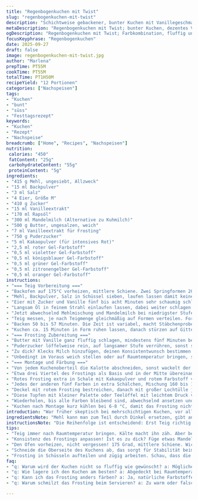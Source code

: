 ```yaml
---
title: "Regenbogenkuchen mit Twist"
slug: "regenbogenkuchen-mit-twist"
description: "Schichtweise gebackener, bunter Kuchen mit Vanillegeschmack. Sechs Farben Frosting, zarte Textur. Buttriges Frosting, leichtes Aroma. Variation mit Mandelmilch, glutenfrei möglich. Schrittweise Teigzubereitung mit Eischnee für Luftigkeit. Backzeit hängt vom Ofen, Stäbchenprobe entscheidend. Farbige Glasur kreativ dosieren, intensiver Rotton durch Kakao. Ausgangspunkt: Weiche Butter, akkurate Temperatur, Zutaten Raumtemperatur. Achtung Kleckern beim Färben, Frosting dick genug für Form. Ganze Prozedur ca. 1 Stunde 50 Minuten, Ruhezeiten beachten."
metaDescription: "Regenbogenkuchen mit Twist; bunter Kuchen, dezentes Vanillearoma. Ein Genuss, der das Auge erfreut und den Gaumen verwöhnt."
ogDescription: "Regenbogenkuchen mit Twist; Farbkombination, fluffig und gut für dein Fest. Tolle Abwandlungen möglich."
focusKeyphrase: "Regenbogenkuchen"
date: 2025-09-27
draft: false
image: regenbogenkuchen-mit-twist.jpg
author: "Marlena"
prepTime: PT55M
cookTime: PT55M
totalTime: PT1H50M
recipeYield: "12 Portionen"
categories: ["Nachspeisen"]
tags:
- "Kuchen"
- "bunt"
- "süss"
- "Festtagsrezept"
keywords:
- "Kuchen"
- "Rezept"
- "Nachspeise"
breadcrumb: ["Home", "Recipes", "Nachspeisen"]
nutrition: 
 calories: "450"
 fatContent: "25g"
 carbohydrateContent: "55g"
 proteinContent: "5g"
ingredients:
- "415 g Mehl, ungesiebt, Allzweck"
- "15 ml Backpulver"
- "3 ml Salz"
- "4 Eier, Größe M"
- "410 g Zucker"
- "15 ml Vanilleextrakt"
- "170 ml Rapsöl"
- "300 ml Mandelmilch (Alternative zu Kuhmilch)"
- "500 g Butter, ungesalzen, weich"
- "7 ml Vanilleextrakt für Frosting"
- "750 g Puderzucker"
- "5 ml Kakaopulver (für intensives Rot)"
- "2,5 ml roter Gel-Farbstoff"
- "0,5 ml violetter Gel-Farbstoff"
- "0,5 ml königsblauer Gel-Farbstoff"
- "0,5 ml grüner Gel-Farbstoff"
- "0,5 ml zitronengelber Gel-Farbstoff"
- "0,5 ml oranger Gel-Farbstoff"
instructions:
- "=== Teig Vorbereitung ==="
- "Backofen auf 175°C vorheizen, mittlere Schiene. Zwei Springformen 20 cm einfetten, Backpapier bodenbedeckend, rutscht besser raus später."
- "Mehl, Backpulver, Salz in Schüssel sieben, laufen lassen damit keine Klumpen."
- "Eier mit Zucker und Vanille fünf bis acht Minuten sehr schaumig schlagen, halbwegs Volumen verdoppeln, Luftmasse sichtbar. Wird zäher, fast wie Baisermasse."
- "Langsam Öl in feinem Strahl einlaufen lassen, dabei weiter schlagen. Wichtig, sonst trennt sich der Teig oder wird schwer."
- "Jetzt abwechselnd Mehlmischung und Mandelmilch bei niedrigster Stufe unterheben, löffelweise, nicht übermixen. Muss geschmeidig sein, glänzend, nicht klebrig zu sehr."
- "Teig messen, je nach Teigmenge gleichmäßig auf Formen verteilen. Formen klopfen, Luftblasen raus, ungleichmäßig verteilt versaut die Schichten."
- "Backen 50 bis 57 Minuten. Die Zeit ist variabel, macht Stäbchenprobe: Stäbchen darf kein Teig mehr kleben, aber der Kuchen soll federnd sein. Beim Klopfen auf die Form sollte es hohl klingen, nicht dumpf. "
- "Kuchen ca. 15 Minuten in Form ruhen lassen, danach stürzen auf Gitter, komplett auskühlen. Vorher No-Go: Glatte Oberfläche kaputt machen oder saftig abschneiden!"
- "=== Frosting Zubereitung ==="
- "Butter mit Vanille ganz fluffig schlagen, mindestens fünf Minuten bei hoher Geschwindigkeit. Creme soll hell und breit geworden sein."
- "Puderzucker löffelweise rein, auf langsamer Stufe verrühren, sonst staubt es. Nach und nach bis zum Schluss die richtige Konsistenz prüfen, sollte dick und dennoch streichfähig sein."
- "Zu dick? Klecks Milch hinzufügen, deinen Konsistentwunsch bestimmen. Zu flüssig? Puderzucker nachlegen, immer in kleinen Mengen. "
- "Unbedingt im Voraus weich stellen oder auf Raumtemperatur bringen, sonst Frosting klumpig oder zu wellig."
- "=== Montage und Färbung ==="
- "Von jedem Kuchenoberteil die Kalotte abschneiden, sonst wackelt der Stapel, uneben bringt Patzer."
- "Etwa drei Viertel des Frostings als Basis und in der Mitte übereinander für Klebeeffekt nutzen. Rest Frosting aufheben, 1 Liter in sechs Schüsseln aufteilen."
- "Rotes Frosting extra in Schale mit Kakaopulver und rotem Farbstoff vermengen. Zuhören: Kakao verdunkelt rot, macht schön kräftig. Sonst wirkt fast rosa, fleckig."
- "Jedes der anderen fünf Farben in extra Schälchen, Mischung 160 bis 170 ml pro Schale. Jede Schale bekommt eine Farbe zugefügt und gut verrührt, zügig arbeiten, da Frosting austrocknet."
- "Deckel mit rotem Frosting bestreichen, danach mit großer Lochtülle jeweils Punkte rundherum setzen, jeweils für Farben des Regenbogens."
- "Diese Tupfen mit kleiner Palette oder Teelöffel mit leichtem Druck verteilen, verteilt sie etwa 2,5 cm breit horizontal um den Rand. Tipp: Zwischen Farbe leicht wischen mit feuchtem Tuch, falls unerwünschter Farbauftrag entsteht."
- "Wiederholen, bis alle Farben bleibend sind, abwechselnd ansetzen und Farbbänder parallel formen."
- "Kuchen nach Montage kurz kühlen bei 6-8 °C, damit das Frosting nicht schmilzt beim Servieren oder transportieren."
introduction: "War früher skeptisch bei mehrschichtigen Kuchen, vor allem wenn bunt. Oft wurden sie zu trocken, frostings zu süß oder Farben verlaufen. Durch das Austauschen von Kuhmilch zu Mandelmilch wurde der Teig luftiger und vertrug sich besser mit Öl statt Butter im Teig. Die Konsistenz des Frostings entscheidet, ob du saubere Farbbänder kriegst oder Schlieren. Wichtig ist, Butter wirklich weich, fast cremig zu haben – bei zu kalt wirds bröckelig, zu warm zu flüssig. Beim Backen nutze ich visuelle und akustische Signale: Die Oberfläche soll goldgelb, nicht braun, leicht zurückfedern beim Andrücken. Stäbchenprobe funktioniert nur, wenn der Kuchen nicht überbacken ist, süße Warnung: Zieh den Kuchen lieber zehn Minuten früher raus als später. Mehr Mut zur Farbe, ruhig experimentieren – Gel-Farben sind intensiver, Pulversorten fallen oft flach."
ingredientsNote: "Mehl kann man zum Teil durch Dinkel ersetzen, gibt anderen Geschmack. Backpulver mit einem halben Teelöffel Weinsteinbackpulver oder Natron plus Zitronensaft ersetzen, reagiert schneller. Ich ersetzte die Kuhmilch oft durch Mandel- oder Hafermilch, weil der Kuchen luftiger wird und feucht bleibt. Rapsöl ist neutral, bei Olivenöl wird Geschmack zu kräftig, Sonnenblumenöl geht aber auch. Butter fürs Frosting: Niemals nehmen, was noch nicht weich ist – 30 Minuten vorher rausstellen, sonst verklumpt alles. Puderzucker durchsieben hilft, sonst hast du knubbeligen Frosting. Die Gel-Farben besser sparsam dosieren, zu viel Farbstoff macht Frosting klebrig und bitter. Kakao ist ein Trick, um Rot tiefer zu machen, ohne zu lila oder rosa zu werden. Eine überraschende Note ist Rosenwasser im Teig – aber Vorsicht, dosieren!"
instructionsNote: "Die Reihenfolge ist entscheidend: Erst Teig richtig anrühren, besonders wichtig die Eier-Zucker-Mischung wirklich schaumig schlagen, sonst denselben Effekt wie einen dichten, schweren Kuchen. Langsam das Öl einfließen lassen vermeidet geronnene Masse. Milch und Mehl in niedrigster Geschwindigkeit unterheben, nicht zu lange, sonst wird Kuchen zäh. Die Backzeit unbedingt mit mehreren Methoden prüfen: Farbe, Klopfen, Stäbchen. Ist der Kuchen noch hot, nicht sofort schneiden, sondern 15 Minuten warten, sonst zerfällt er. Beim Frosting geduldig sein, oft unterschätzt man wie lange es braucht um cremig zu werden. Beim Färben sofort nach dem Mischen verarbeiten, es trocknet schnell aus. Tupfen der Farbkreise ist Arbeit, aber visuelle Belohnung, als ob Backen ein Kunstwerk wäre. Kleine Küchenspatel für das Glätten – nicht zu grob, kein Kratzen, sonst Risiko: Brösel treten aus. Frosting kurz kühlen vor dem Servieren verbessert Haltbarkeit und Angriffsoptik."
tips:
- "Teig immer nach Raumtemperatur bringen. Kälte macht ihn zäh. Aber beim Eier-Zucker-Schlagen braucht es wirklich Zeit. Fünf bis acht Minuten müssen sein. Das Volumen wird sich verdoppeln, das ist die Basis für einen fluffigen Kuchen."
- "Konsistenz des Frostings anpassen! Ist es zu dick? Füge etwas Mandelmilch hinzu, aber vorsichtig. Zu flüssig? Mehr Puderzucker. Bis zum gewünschten Moment probieren – nicht scheuen, denn der Geschmack entscheidet über den Erfolg!"
- "Den Ofen vorheizen, nicht vergessen! 175 Grad, mittlere Schiene. Wichtig, Temperatur muss stabil sein. Zu heiss oder zu kalt kann das Backergebnis negativ beeinflussen. Auch Stäbchenprobe am Ende mit Bedacht durchführen."
- "Schneide die Oberseite des Kuchens ab, das sorgt für Stabilität beim Stapeln. Sonst wird der Kuchen wackelig und das Frosting kann verrutschen. Sauber arbeiten, jeden Schritt beachte, das zieht sich durch alles."
- "Frosting in Schüsseln aufteilen und zügig arbeiten. Schau, dass die Farben intensiv sind. Die Gel-Farben sind potent! Zu viel bringt es aus dem Gleichgewicht. Also sparsam dosieren, das ist der Schlüssel für strahlende Ergebnisse."
faq:
- "q: Warum wird der Kuchen nicht so fluffig wie gewünscht? a: Möglicherweise waren die Eier nicht richtig schaumig geschlagen. Luft ziehen lassen ist essenziell. Alternativen wie Dinkelmehl können dichten Teig fördern."
- "q: Wie lagere ich den Kuchen am besten? a: Abgedeckt bei Raumtemperatur oder in einem Kasten. Wenn du länger aufbewahren willst, kühl ihn gut und friere ihn ein. Wichtig ist die Verpackung, keine Luft darf rein."
- "q: Kann ich das Frosting anders färben? a: Ja, natürliche Farbstoffe funktionieren auch. Beetrot für rot. Aber die Ergebnisse sind nicht so intensiv wie mit Gel. Aber ist auch gesünder für Kinder."
- "q: Warum schmilzt das Frosting beim Servieren? a: Zu warm oder falsch gekühlt. Kühlung bei 6-8 Grad vor dem Servieren hilft enorm. Vorher wäre der Eindruck schön, wenn es cremig bleibt."

---
```

